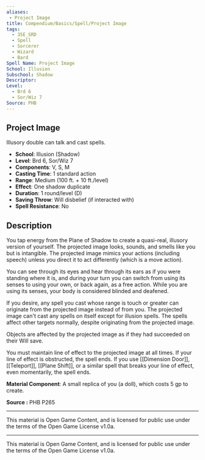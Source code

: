 ```yaml
---
aliases:
 - Project Image
title: Compendium/Basics/Spell/Project Image
tags:  
  - 35E_SRD  
  - Spell  
  - Sorcerer  
  - Wizard  
  - Bard  
Spell Name: Project Image
School: Illusion  
Subschool: Shadow  
Descriptor:  
Level:  
  - Brd 6  
  - Sor/Wiz 7  
Source: PHB
---
```


## Project Image

Illusory double can talk and cast spells.

- **School**: Illusion (Shadow)  
- **Level**: Brd 6, Sor/Wiz 7  
- **Components**: V, S, M  
- **Casting Time**: 1 standard action  
- **Range**: Medium (100 ft. + 10 ft./level)  
- **Effect**: One shadow duplicate  
- **Duration**: 1 round/level (D)  
- **Saving Throw**: Will disbelief (if interacted with)  
- **Spell Resistance**: No  

## Description

You tap energy from the Plane of Shadow to create a quasi-real, illusory version of yourself. The projected image looks, sounds, and smells like you but is intangible. The projected image mimics your actions (including speech) unless you direct it to act differently (which is a move action).

You can see through its eyes and hear through its ears as if you were standing where it is, and during your turn you can switch from using its senses to using your own, or back again, as a free action. While you are using its senses, your body is considered blinded and deafened.

If you desire, any spell you cast whose range is touch or greater can originate from the projected image instead of from you. The projected image can't cast any spells on itself except for illusion spells. The spells affect other targets normally, despite originating from the projected image.

Objects are affected by the projected image as if they had succeeded on their Will save.

You must maintain line of effect to the projected image at all times. If your line of effect is obstructed, the spell ends. If you use [[Dimension Door]], [[Teleport]], [[Plane Shift]], or a similar spell that breaks your line of effect, even momentarily, the spell ends.

**Material Component**: A small replica of you (a doll), which costs 5 gp to create.


**Source :** PHB P265

---

This material is Open Game Content, and is licensed for public use under  
the terms of the Open Game License v1.0a.

---

This material is Open Game Content, and is licensed for public use under the terms of the Open Game License v1.0a.

